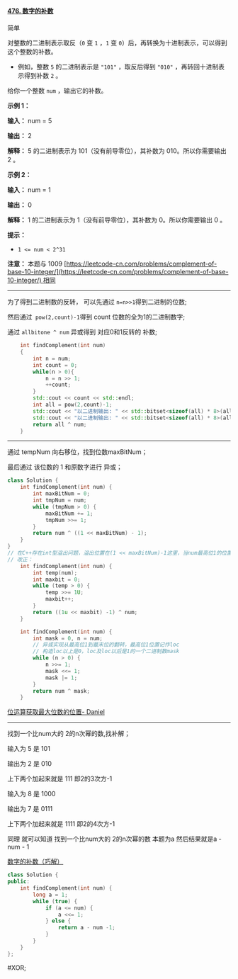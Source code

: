 #### [476. 数字的补数](https://leetcode.cn/problems/number-complement/)

简单

对整数的二进制表示取反（`0` 变 `1` ，`1` 变 `0`）后，再转换为十进制表示，可以得到这个整数的补数。

- 例如，整数 `5` 的二进制表示是 `"101"` ，取反后得到 `"010"` ，再转回十进制表示得到补数 `2` 。

给你一个整数 `num` ，输出它的补数。

**示例 1：**

**输入：** num = 5

**输出：** 2

**解释：** 5 的二进制表示为 101（没有前导零位），其补数为 010。所以你需要输出 2 。

**示例 2：**

**输入：** num = 1

**输出：** 0

**解释：** 1 的二进制表示为 1（没有前导零位），其补数为 0。所以你需要输出 0 。

**提示：**

- `1 <= num < 2^31`

**注意：** 本题与 1009 [https://leetcode-cn.com/problems/complement-of-base-10-integer/](https://leetcode-cn.com/problems/complement-of-base-10-integer/) 相同

---- ----
为了得到二进制数的反转，
可以先通过 `n=n>>1`得到二进制的位数;

然后通过` pow(2,count)-1`得到 count 位数的全为1的二进制数字;

通过 `allbitone ^ num` 异或得到 对应0和1反转的 补数;
```cpp
    int findComplement(int num)
    {
        int n = num;
        int count = 0;
        while(n > 0){
            n = n >> 1;
            ++count;
        }
        std::cout << count << std::endl;
        int all = pow(2,count)-1;
        std::cout << "以二进制输出: " << std::bitset<sizeof(all) * 8>(all) << std::endl;
        std::cout << "以二进制输出: " << std::bitset<sizeof(all) * 8>(all^num) << std::endl;
        return all ^ num;
    }
```

----
通过 tempNum 向右移位，找到位数maxBitNum；

最后通过 该位数的 1 和原数字进行 异或；
```cpp
class Solution {
    int findComplement(int num) {
        int maxBitNum = 0;
        int tmpNum = num;
        while (tmpNum > 0) {
            maxBitNum += 1;
            tmpNum >>= 1;
        }
        return num ^ ((1 << maxBitNum) - 1);
    }
}
// 在C++存在int型溢出问题，溢出位置在(1 << maxBitNum)-1这里，当num最高位1的位置在31时
// 改正：
    int findComplement(int num) {
        int temp(num);
        int maxbit = 0;
        while (temp > 0) {
            temp >>= 1U;
            maxbit++;
        }
        return ((1u << maxbit) -1) ^ num;
    }

    int findComplement(int num) {
        int mask = 0, n = num;
        // 异或实现从最高位1到最末位的翻转，最高位1位置记作loc
        // 构造loc以上是0，loc及loc以后是1的一个二进制数mask
        while (n > 0) {
            n >>= 1;
            mask <<= 1;
            mask |= 1;
        }
        return num ^ mask;
    }
```
[位运算获取最大位数的位置- Daniel](https://leetcode.cn/problems/number-complement/solutions/401835/javawei-yun-suan-duo-chong-jie-fa-by-daniel-108/)

----
找到一个比num大的 2的n次幂的数,找补解；

输入为 5 是 101

输出为 2 是 010

上下两个加起来就是 111 即2的3次方-1

输入为 8 是 1000

输出为 7 是 0111

上下两个加起来就是 1111 即2的4次方-1

同理
就可以知道
找到一个比num大的 2的n次幂的数 本题为a
然后结果就是a - num - 1

[数字的补数（巧解）](https://leetcode.cn/problems/number-complement/solutions/1053704/shu-zi-de-bu-shu-qiao-jie-by-interesting-kdum/)
```cpp
class Solution {
public:
    int findComplement(int num) {
        long a = 1;
        while (true) {
            if (a <= num) {
                a <<= 1;
            } else {
                return a - num -1;
            }
        }
    }
};
```
#XOR;
